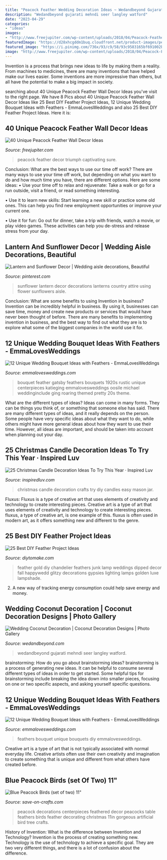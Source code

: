 ```yaml
---
title: "Peacock Feather Wedding Decoration Ideas ~ Wedandbeyond Gujarati Mehndi Seer Langley Watford"
description: "Wedandbeyond gujarati mehndi seer langley watford"
date: "2023-04-29"
categories:
- "ideas"
images:
- "http://www.freejupiter.com/wp-content/uploads/2018/04/Peacock-Feather-Wall-Decor-Ideas-9-1.jpg"
featuredImage: "https://d28xhcgddm1buq.cloudfront.net/product-images/peacock-decorations-11in-1.jpg"
featured_image: "https://i.pinimg.com/736x/93/c9/58/93c9583165bf691002b7bb7312f84ce5--sunflower-kitchen-wedding-lanterns.jpg"
image: "http://www.freejupiter.com/wp-content/uploads/2018/04/Peacock-Feather-Wall-Decor-Ideas-9-1.jpg"
---
```



Invention is a process that brings new ideas to life by making them a reality. From machines to medicines, there are many inventions that have helped make our lives easier. Some inventions are more impressive than others, but all have the potential to make a big impact in society.

	

		
searching about 40 Unique Peacock Feather Wall Decor Ideas you've visit to the right page. We have 8 Pics about 40 Unique Peacock Feather Wall Decor Ideas like 25 Best DIY Feather Project Ideas, 12 Unique Wedding Bouquet Ideas with Feathers - EmmaLovesWeddings and also 25 Best DIY Feather Project Ideas. Here it is:
		
    
## 40 Unique Peacock Feather Wall Decor Ideas

<img loading=lazy src="http://www.freejupiter.com/wp-content/uploads/2018/04/Peacock-Feather-Wall-Decor-Ideas-9-1.jpg" onerror="this.onerror=null;this.src='https://tse2.mm.bing.net/th?id=OIP.Me084bYAuz1DDSB-qaXNhAHaJ4&amp;pid=15.1';" alt="40 Unique Peacock Feather Wall Decor Ideas">

_Source: freejupiter.com_

>peacock feather decor triumph captivating sure. 

	

Conclusion: What are the best ways to use our time off work?
There are many ways to use your time off work, but depending on what you want to do and how much time you have, there are different options. Here are some ideas: 
• Use your time off to relax and rejuvenate: Take a walk or go for a run outside, visit a friend, or read something interesting. 

• Use it to learn new skills: Start learning a new skill or practice some old ones. This can help you find new employment opportunities or improve your current one. 

• Use it for fun: Go out for dinner, take a trip with friends, watch a movie, or play video games. These activities can help you de-stress and release stress from your day.

    
## Lantern And Sunflower Decor | Wedding Aisle Decorations, Beautiful

<img loading=lazy src="https://i.pinimg.com/736x/93/c9/58/93c9583165bf691002b7bb7312f84ce5--sunflower-kitchen-wedding-lanterns.jpg" onerror="this.onerror=null;this.src='https://tse1.mm.bing.net/th?id=OIP.q6JR_xBPp1qF1pO-bR67DgHaLH&amp;pid=15.1';" alt="Lantern and Sunflower Decor | Wedding aisle decorations, Beautiful">

_Source: pinterest.com_

>sunflower lantern decor decorations lanterns country attire using flower sunflowers aisle. 

	

Conclusion: What are some benefits to using Invention in business?
Invention can be incredibly helpful in business. By using it, businesses can save time, money and create new products or services that would have never been thought of before. There are many benefits to implementing invention in business, and the best way to find out what they are is to explore what some of the biggest companies in the world use it for.

    
## 12 Unique Wedding Bouquet Ideas With Feathers - EmmaLovesWeddings

<img loading=lazy src="http://emmalovesweddings.com/wp-content/uploads/2018/01/vintage-feather-wedding-bouquet-for-Gatsby-wedding.jpg" onerror="this.onerror=null;this.src='https://tse4.mm.bing.net/th?id=OIP.t-XoK5s8rvRMkIGYPyGwOAHaLH&amp;pid=15.1';" alt="12 Unique Wedding Bouquet Ideas with Feathers - EmmaLovesWeddings">

_Source: emmalovesweddings.com_

>bouquet feather gatsby feathers bouquets 1920s rustic unique centerpieces katieging emmalovesweddings oosile michael weddinginclude ging roaring themed pretty 20s theme. 

	

What are the different types of ideas?
Ideas can come in many forms. They can be things you think of, or something that someone else has said. There are many different types of ideas, and it really depends on the person. Some people have very specific ideas about what they want to do, while others might have more general ideas about how they want to use their time. However, all ideas are important, and should be taken into account when planning out your day.

    
## 25 Christmas Candle Decoration Ideas To Try This Year · Inspired Luv

<img loading=lazy src="http://www.inspiredluv.com/wp-content/uploads/2016/11/6-Christmas-Candle-Decoration-Ideas.jpg" onerror="this.onerror=null;this.src='https://tse3.mm.bing.net/th?id=OIP.BGYHaJ1xJmLNRFweasMWqQHaKs&amp;pid=15.1';" alt="25 Christmas Candle Decoration Ideas To Try This Year · Inspired Luv">

_Source: inspiredluv.com_

>christmas candle decoration crafts try diy candles easy mason jar. 

	

Fluxus: Fluxus is a type of creative art that uses elements of creativity and technology to create interesting pieces.
Creative art is a type of art that uses elements of creativity and technology to create interesting pieces. fluxus, a type of creative art, is one example of this. fluxus is often used in modern art, as it offers something new and different to the genre.

    
## 25 Best DIY Feather Project Ideas

<img loading=lazy src="https://www.diytomake.com/wp-content/uploads/2017/05/Feather-Chandelier.jpg" onerror="this.onerror=null;this.src='https://tse1.mm.bing.net/th?id=OIP.RDmEJrDctKNbqdxkJ3xUYgHaIA&amp;pid=15.1';" alt="25 Best DIY Feather Project Ideas">

_Source: diytomake.com_

>feather gold diy chandelier feathers junk lamp weddings dipped decor fall happywedd glitzy decorations gypsies lighting lamps golden luxe lampshade. 

	

2. A new way of tracking energy consumption could help save energy and money.

    
## Wedding Coconut Decoration | Coconut Decoration Designs | Photo Gallery

<img loading=lazy src="https://www.wedandbeyond.com/images/photo_gallery/category-images/1-17032603jpg.jpg" onerror="this.onerror=null;this.src='https://tse3.mm.bing.net/th?id=OIP._ZKHJyaU6d1fcJX7v02lLQHaLH&amp;pid=15.1';" alt="Wedding Coconut Decoration | Coconut Decoration Designs | Photo Gallery">

_Source: wedandbeyond.com_

>wedandbeyond gujarati mehndi seer langley watford. 

	

brainstorming: How do you go about brainstorming ideas?
brainstorming is a process of generating new ideas. It can be helpful to consume several different types of ideas in order to get started. Some helpful tips for brainstorming include breaking the idea down into smaller pieces, focusing on one or two specific aspects, and asking yourself specific questions.

    
## 12 Unique Wedding Bouquet Ideas With Feathers - EmmaLovesWeddings

<img loading=lazy src="http://emmalovesweddings.com/wp-content/uploads/2018/01/unique-diy-wedding-bouquet-with-feathers.jpg" onerror="this.onerror=null;this.src='https://tse1.mm.bing.net/th?id=OIP.hyprTM8yKHwxg_g23yFOVwHaLH&amp;pid=15.1';" alt="12 Unique Wedding Bouquet Ideas with Feathers - EmmaLovesWeddings">

_Source: emmalovesweddings.com_

>feathers bouquet unique bouquets diy emmalovesweddings. 

	

Creative art is a type of art that is not typically associated with normal everyday life. Creative artists often use their own creativity and imagination to create something that is unique and different from what others have created before.

    
## Blue Peacock Birds (set Of Two) 11&quot;

<img loading=lazy src="https://d28xhcgddm1buq.cloudfront.net/product-images/peacock-decorations-11in-1.jpg" onerror="this.onerror=null;this.src='https://tse3.mm.bing.net/th?id=OIP.s9DeIMrsS-f_lsdVc-KnkwHaLG&amp;pid=15.1';" alt="Blue Peacock Birds (set of two) 11&quot;">

_Source: save-on-crafts.com_

>peacock decorations centerpieces feathered decor peacocks table feathers birds feather decorating christmas 11in gorgeous artificial bird tree crafts. 

	

History of Invention: What is the difference between Invention and Technology?
Invention is the process of creating something new. Technology is the use of technology to achieve a specific goal. They are two very different things, and there is a lot of confusion about the difference.

